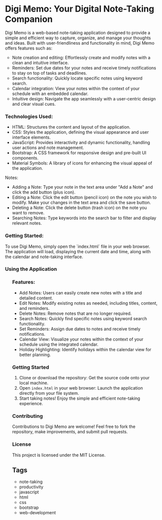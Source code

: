 <h1>Digi Memo: Your Digital Note-Taking Companion  </h1>
<p>Digi Memo is a web-based note-taking application designed to provide a simple and efficient way to capture, organize, and manage your thoughts and ideas. Built with user-friendliness and functionality in mind, Digi Memo offers features such as:
 </p>
<ul type="circle">
  <li>Note creation and editing: Effortlessly create and modify notes with a clean and intuitive interface. </li>
  <li>Reminders: Set due dates for your notes and receive timely notifications to stay on top of tasks and deadlines.</li>
  <li>Search functionality: Quickly locate specific notes using keyword search. </li>
  <li>Calendar integration: View your notes within the context of your schedule with an embedded calendar. </li>
  <li>Intuitive design: Navigate the app seamlessly with a user-centric design and clear visual cues. </li>
  </ul>
  <h3>Technologies Used: </h3>
  <ul type="disc">
  <li>HTML: Structures the content and layout of the application.</li>
  <li>CSS: Styles the application, defining the visual appearance and user interface elements.</li>
  <li>JavaScript: Provides interactivity and dynamic functionality, handling user actions and note management.</li>
  <li>Bootstrap: A CSS framework for responsive design and pre-built UI components.</li>
  <li>Material Symbols: A library of icons for enhancing the visual appeal of the application.</li>
  </ul>
Notes:
  <ul type="disc">
  <li>Adding a Note: Type your note in the text area under "Add a Note" and click the add button (plus icon).</li>
  <li>Editing a Note: Click the edit button (pencil icon) on the note you wish to modify. Make your changes in the text area and click the save button. </li>
  <li>Deleting a Note: Click the delete button (trash icon) on the note you want to remove.</li>
  <li>Searching Notes: Type keywords into the search bar to filter and display relevant notes.</li>
  </ul>
<h3>Getting Started:</h3>
<p>To use Digi Memo, simply open the `index.html` file in your web browser. The application will load, displaying the current date and time, along with the calendar and note-taking interface.</p>
<h3>Using the Application</h3>
<ul type="circle">
  <h3>Features: </h3>
  <ul type="disc">
  <li>Add Notes: Users can easily create new notes with a title and detailed content.</li>
  <li>Edit Notes: Modify existing notes as needed, including titles, content, and reminders.</li>
  <li>Delete Notes: Remove notes that are no longer required.</li>
  <li>Search Notes: Quickly find specific notes using keyword search functionality.</li>
  <li>Set Reminders: Assign due dates to notes and receive timely notifications. </li>
  <li>Calendar View: Visualize your notes within the context of your schedule using the integrated calendar.</li>
  <li>Holiday Highlighting: Identify holidays within the calendar view for better planning.</li>
  </ul>
  <h3>Getting Started</h3>

1.  Clone or download the repository: Get the source code onto your local machine.
2.  Open `index.html` in your web browser: Launch the application directly from your file system.
3.  Start taking notes! Enjoy the simple and efficient note-taking experience. 

### Contributing

Contributions to Digi Memo are welcome! Feel free to fork the repository, make improvements, and submit pull requests. 

### License

This project is licensed under the MIT License. 

## Tags 

*   note-taking
*   productivity
*   javascript
*   html
*   css
*   bootstrap
*   web-development 
